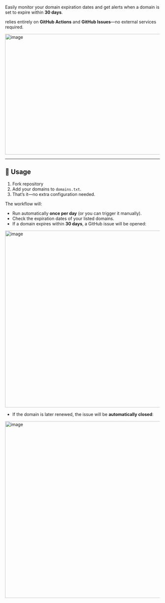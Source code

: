 Easily monitor your domain expiration dates and get alerts when a domain is set to expire within **30 days**.

relies entirely on **GitHub Actions** and **GitHub Issues**—no external services required.

<img width="807" height="393" alt="image" src="https://github.com/user-attachments/assets/f9c53697-15c6-4c46-9ef3-00e663f62e7d" />  

---

## 🚀 Usage

1. Fork repository
2. Add your domains to `domains.txt`.
3. That’s it—no extra configuration needed.

The workflow will:

* Run automatically **once per day** (or you can trigger it manually).
* Check the expiration dates of your listed domains.
* If a domain expires within **30 days**, a GitHub issue will be opened:

<img width="997" height="576" alt="image" src="https://github.com/user-attachments/assets/72823c59-20bb-4b74-8b1e-4d8b17085beb" />  

* If the domain is later renewed, the issue will be **automatically closed**:

<img width="997" height="576" alt="image" src="https://github.com/user-attachments/assets/14fe1bcd-068f-4ecb-b2ff-f1e568708ce1" />  
